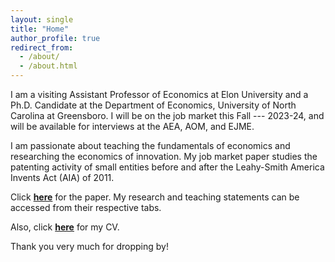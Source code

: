 ```yaml
---
layout: single
title: "Home"
author_profile: true
redirect_from: 
  - /about/
  - /about.html
---
```


I am a visiting Assistant Professor of Economics at Elon University and a Ph.D. Candidate at the Department of Economics, University of North Carolina at Greensboro. I will be on the job market this Fall --- 2023-24, and will be available for interviews at the AEA, AOM, and EJME.

I am passionate about teaching the fundamentals of economics and researching the economics of innovation. My job market paper studies the patenting activity of small entities before and after the Leahy-Smith America Invents Act (AIA) of 2011.

Click [**here**](https://satyaki4.github.io/files/JMP_satyaki.pdf) for the paper. My research and teaching statements can be accessed from their respective tabs.

Also, click [**here**](https://satyaki4.github.io/files/satyaki_CV_UNCG.pdf) for my CV.

Thank you very much for dropping by!
